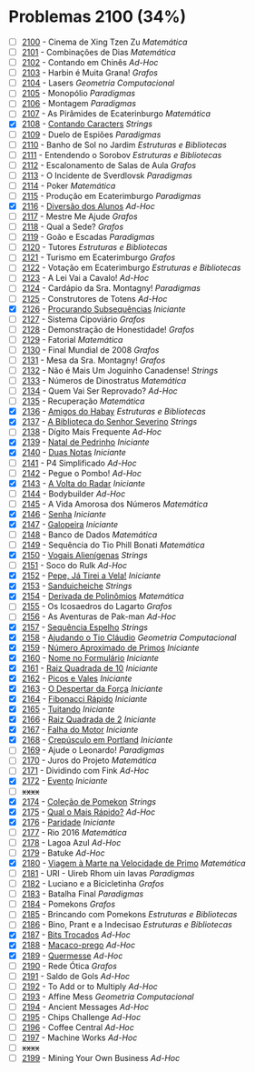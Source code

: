 # Problemas 2100 (34%)

- [ ]  [2100](https://www.beecrowd.com.br/repository/UOJ_2100.html) - Cinema de Xing Tzen Zu *Matemática*
- [ ]  [2101](https://www.beecrowd.com.br/repository/UOJ_2101.html) - Combinações de Dias *Matemática*
- [ ]  [2102](https://www.beecrowd.com.br/repository/UOJ_2102.html) - Contando em Chinês *Ad-Hoc*
- [ ]  [2103](https://www.beecrowd.com.br/repository/UOJ_2103.html) - Harbin é Muita Grana! *Grafos*
- [ ]  [2104](https://www.beecrowd.com.br/repository/UOJ_2104.html) - Lasers *Geometria Computacional*
- [ ]  [2105](https://www.beecrowd.com.br/repository/UOJ_2105.html) - Monopólio *Paradigmas*
- [ ]  [2106](https://www.beecrowd.com.br/repository/UOJ_2106.html) - Montagem *Paradigmas*
- [ ]  [2107](https://www.beecrowd.com.br/repository/UOJ_2107.html) - As Pirâmides de Ecaterinburgo *Matemática*
- [x]  [2108](https://www.beecrowd.com.br/repository/UOJ_2108.html) - [Contando Caracters](https://github.com/potigol/beecrowd/blob/master/src/2100/2108.poti) *Strings*
- [ ]  [2109](https://www.beecrowd.com.br/repository/UOJ_2109.html) - Duelo de Espiões *Paradigmas*
- [ ]  [2110](https://www.beecrowd.com.br/repository/UOJ_2110.html) - Banho de Sol no Jardim *Estruturas e Bibliotecas*
- [ ]  [2111](https://www.beecrowd.com.br/repository/UOJ_2111.html) - Entendendo o Sorobov *Estruturas e Bibliotecas*
- [ ]  [2112](https://www.beecrowd.com.br/repository/UOJ_2112.html) - Escalonamento de Salas de Aula *Grafos*
- [ ]  [2113](https://www.beecrowd.com.br/repository/UOJ_2113.html) - O Incidente de Sverdlovsk *Paradigmas*
- [ ]  [2114](https://www.beecrowd.com.br/repository/UOJ_2114.html) - Poker *Matemática*
- [ ]  [2115](https://www.beecrowd.com.br/repository/UOJ_2115.html) - Produção em Ecaterimburgo *Paradigmas*
- [x]  [2116](https://www.beecrowd.com.br/repository/UOJ_2116.html) - [Diversão dos Alunos](https://github.com/potigol/beecrowd/blob/master/src/2100/2116.poti) *Ad-Hoc*
- [ ]  [2117](https://www.beecrowd.com.br/repository/UOJ_2117.html) - Mestre Me Ajude *Grafos*
- [ ]  [2118](https://www.beecrowd.com.br/repository/UOJ_2118.html) - Qual a Sede? *Grafos*
- [ ]  [2119](https://www.beecrowd.com.br/repository/UOJ_2119.html) - Goão e Escadas *Paradigmas*
- [ ]  [2120](https://www.beecrowd.com.br/repository/UOJ_2120.html) - Tutores *Estruturas e Bibliotecas*
- [ ]  [2121](https://www.beecrowd.com.br/repository/UOJ_2121.html) - Turismo em Ecaterimburgo *Grafos*
- [ ]  [2122](https://www.beecrowd.com.br/repository/UOJ_2122.html) - Votação em Ecaterimburgo *Estruturas e Bibliotecas*
- [ ]  [2123](https://www.beecrowd.com.br/repository/UOJ_2123.html) - A Lei Vai a Cavalo! *Ad-Hoc*
- [ ]  [2124](https://www.beecrowd.com.br/repository/UOJ_2124.html) - Cardápio da Sra. Montagny! *Paradigmas*
- [ ]  [2125](https://www.beecrowd.com.br/repository/UOJ_2125.html) - Construtores de Totens *Ad-Hoc*
- [x]  [2126](https://www.beecrowd.com.br/repository/UOJ_2126.html) - [Procurando Subsequências](https://github.com/potigol/beecrowd/blob/master/src/2100/2126.poti) *Iniciante*
- [ ]  [2127](https://www.beecrowd.com.br/repository/UOJ_2127.html) - Sistema Cipoviário *Grafos*
- [ ]  [2128](https://www.beecrowd.com.br/repository/UOJ_2128.html) - Demonstração de Honestidade! *Grafos*
- [ ]  [2129](https://www.beecrowd.com.br/repository/UOJ_2129.html) - Fatorial *Matemática*
- [ ]  [2130](https://www.beecrowd.com.br/repository/UOJ_2130.html) - Final Mundial de 2008 *Grafos*
- [ ]  [2131](https://www.beecrowd.com.br/repository/UOJ_2131.html) - Mesa da Sra. Montagny! *Grafos*
- [ ]  [2132](https://www.beecrowd.com.br/repository/UOJ_2132.html) - Não é Mais Um Joguinho Canadense! *Strings*
- [ ]  [2133](https://www.beecrowd.com.br/repository/UOJ_2133.html) - Números de Dinostratus *Matemática*
- [ ]  [2134](https://www.beecrowd.com.br/repository/UOJ_2134.html) - Quem Vai Ser Reprovado? *Ad-Hoc*
- [ ]  [2135](https://www.beecrowd.com.br/repository/UOJ_2135.html) - Recuperação *Matemática*
- [x]  [2136](https://www.beecrowd.com.br/repository/UOJ_2136.html) - [Amigos do Habay](https://github.com/potigol/beecrowd/blob/master/src/2100/2136.poti) *Estruturas e Bibliotecas*
- [x]  [2137](https://www.beecrowd.com.br/repository/UOJ_2137.html) - [A Biblioteca do Senhor Severino](https://github.com/potigol/beecrowd/blob/master/src/2100/2137.poti) *Strings*
- [ ]  [2138](https://www.beecrowd.com.br/repository/UOJ_2138.html) - Dígito Mais Frequente *Ad-Hoc*
- [x]  [2139](https://www.beecrowd.com.br/repository/UOJ_2139.html) - [Natal de Pedrinho](https://github.com/potigol/beecrowd/blob/master/src/2100/2139.poti) *Iniciante*
- [x]  [2140](https://www.beecrowd.com.br/repository/UOJ_2140.html) - [Duas Notas](https://github.com/potigol/beecrowd/blob/master/src/2100/2140.poti) *Iniciante*
- [ ]  [2141](https://www.beecrowd.com.br/repository/UOJ_2141.html) - P4 Simplificado *Ad-Hoc*
- [ ]  [2142](https://www.beecrowd.com.br/repository/UOJ_2142.html) - Pegue o Pombo! *Ad-Hoc*
- [x]  [2143](https://www.beecrowd.com.br/repository/UOJ_2143.html) - [A Volta do Radar](https://github.com/potigol/beecrowd/blob/master/src/2100/2143.poti) *Iniciante*
- [ ]  [2144](https://www.beecrowd.com.br/repository/UOJ_2144.html) - Bodybuilder *Ad-Hoc*
- [ ]  [2145](https://www.beecrowd.com.br/repository/UOJ_2145.html) - A Vida Amorosa dos Números *Matemática*
- [x]  [2146](https://www.beecrowd.com.br/repository/UOJ_2146.html) - [Senha](https://github.com/potigol/beecrowd/blob/master/src/2100/2146.poti) *Iniciante*
- [x]  [2147](https://www.beecrowd.com.br/repository/UOJ_2147.html) - [Galopeira](https://github.com/potigol/beecrowd/blob/master/src/2100/2147.poti) *Iniciante*
- [ ]  [2148](https://www.beecrowd.com.br/repository/UOJ_2148.html) - Banco de Dados *Matemática*
- [ ]  [2149](https://www.beecrowd.com.br/repository/UOJ_2149.html) - Sequência do Tio Phill Bonati *Matemática*
- [x]  [2150](https://www.beecrowd.com.br/repository/UOJ_2150.html) - [Vogais Alienígenas](https://github.com/potigol/beecrowd/blob/master/src/2100/2150.poti) *Strings*
- [ ]  [2151](https://www.beecrowd.com.br/repository/UOJ_2151.html) - Soco do Rulk *Ad-Hoc*
- [x]  [2152](https://www.beecrowd.com.br/repository/UOJ_2152.html) - [Pepe, Já Tirei a Vela!](https://github.com/potigol/beecrowd/blob/master/src/2100/2152.poti) *Iniciante*
- [x]  [2153](https://www.beecrowd.com.br/repository/UOJ_2153.html) - [Sanduicheiche](https://github.com/potigol/beecrowd/blob/master/src/2100/2153.poti) *Strings*
- [x]  [2154](https://www.beecrowd.com.br/repository/UOJ_2154.html) - [Derivada de Polinômios](https://github.com/potigol/beecrowd/blob/master/src/2100/2154.poti) *Matemática*
- [ ]  [2155](https://www.beecrowd.com.br/repository/UOJ_2155.html) - Os Icosaedros do Lagarto *Grafos*
- [ ]  [2156](https://www.beecrowd.com.br/repository/UOJ_2156.html) - As Aventuras de Pak-man *Ad-Hoc*
- [x]  [2157](https://www.beecrowd.com.br/repository/UOJ_2157.html) - [Sequência Espelho](https://github.com/potigol/beecrowd/blob/master/src/2100/2157.poti) *Strings*
- [x]  [2158](https://www.beecrowd.com.br/repository/UOJ_2158.html) - [Ajudando o Tio Cláudio](https://github.com/potigol/beecrowd/blob/master/src/2100/2158.poti) *Geometria Computacional*
- [x]  [2159](https://www.beecrowd.com.br/repository/UOJ_2159.html) - [Número Aproximado de Primos](https://github.com/potigol/beecrowd/blob/master/src/2100/2159.poti) *Iniciante*
- [x]  [2160](https://www.beecrowd.com.br/repository/UOJ_2160.html) - [Nome no Formulário](https://github.com/potigol/beecrowd/blob/master/src/2100/2160.poti) *Iniciante*
- [x]  [2161](https://www.beecrowd.com.br/repository/UOJ_2161.html) - [Raiz Quadrada de 10](https://github.com/potigol/beecrowd/blob/master/src/2100/2161.poti) *Iniciante*
- [x]  [2162](https://www.beecrowd.com.br/repository/UOJ_2162.html) - [Picos e Vales](https://github.com/potigol/beecrowd/blob/master/src/2100/2162.poti) *Iniciante*
- [x]  [2163](https://www.beecrowd.com.br/repository/UOJ_2163.html) - [O Despertar da Força](https://github.com/potigol/beecrowd/blob/master/src/2100/2163.poti) *Iniciante*
- [x]  [2164](https://www.beecrowd.com.br/repository/UOJ_2164.html) - [Fibonacci Rápido](https://github.com/potigol/beecrowd/blob/master/src/2100/2164.poti) *Iniciante*
- [x]  [2165](https://www.beecrowd.com.br/repository/UOJ_2165.html) - [Tuitando](https://github.com/potigol/beecrowd/blob/master/src/2100/2165.poti) *Iniciante*
- [x]  [2166](https://www.beecrowd.com.br/repository/UOJ_2166.html) - [Raiz Quadrada de 2](https://github.com/potigol/beecrowd/blob/master/src/2100/2166.poti) *Iniciante*
- [x]  [2167](https://www.beecrowd.com.br/repository/UOJ_2167.html) - [Falha do Motor](https://github.com/potigol/beecrowd/blob/master/src/2100/2167.poti) *Iniciante*
- [x]  [2168](https://www.beecrowd.com.br/repository/UOJ_2168.html) - [Crepúsculo em Portland](https://github.com/potigol/beecrowd/blob/master/src/2100/2168.poti) *Iniciante*
- [ ]  [2169](https://www.beecrowd.com.br/repository/UOJ_2169.html) - Ajude o Leonardo! *Paradigmas*
- [ ]  [2170](https://www.beecrowd.com.br/repository/UOJ_2170.html) - Juros do Projeto *Matemática*
- [ ]  [2171](https://www.beecrowd.com.br/repository/UOJ_2171.html) - Dividindo com Fink *Ad-Hoc*
- [x]  [2172](https://www.beecrowd.com.br/repository/UOJ_2172.html) - [Evento](https://github.com/potigol/beecrowd/blob/master/src/2100/2172.poti) *Iniciante*
- [ ] ~~xxxx~~
- [x]  [2174](https://www.beecrowd.com.br/repository/UOJ_2174.html) - [Coleção de Pomekon](https://github.com/potigol/beecrowd/blob/master/src/2100/2174.poti) *Strings*
- [x]  [2175](https://www.beecrowd.com.br/repository/UOJ_2175.html) - [Qual o Mais Rápido?](https://github.com/potigol/beecrowd/blob/master/src/2100/2175.poti) *Ad-Hoc*
- [x]  [2176](https://www.beecrowd.com.br/repository/UOJ_2176.html) - [Paridade](https://github.com/potigol/beecrowd/blob/master/src/2100/2176.poti) *Iniciante*
- [ ]  [2177](https://www.beecrowd.com.br/repository/UOJ_2177.html) - Rio 2016 *Matemática*
- [ ]  [2178](https://www.beecrowd.com.br/repository/UOJ_2178.html) - Lagoa Azul *Ad-Hoc*
- [ ]  [2179](https://www.beecrowd.com.br/repository/UOJ_2179.html) - Batuke *Ad-Hoc*
- [x]  [2180](https://www.beecrowd.com.br/repository/UOJ_2180.html) - [Viagem à Marte na Velocidade de Primo](https://github.com/potigol/beecrowd/blob/master/src/2100/2180.poti) *Matemática*
- [ ]  [2181](https://www.beecrowd.com.br/repository/UOJ_2181.html) - URI - Uireb Rhom uin Iavas *Paradigmas*
- [ ]  [2182](https://www.beecrowd.com.br/repository/UOJ_2182.html) - Luciano e a Bicicletinha *Grafos*
- [ ]  [2183](https://www.beecrowd.com.br/repository/UOJ_2183.html) - Batalha Final *Paradigmas*
- [ ]  [2184](https://www.beecrowd.com.br/repository/UOJ_2184.html) - Pomekons *Grafos*
- [ ]  [2185](https://www.beecrowd.com.br/repository/UOJ_2185.html) - Brincando com Pomekons *Estruturas e Bibliotecas*
- [ ]  [2186](https://www.beecrowd.com.br/repository/UOJ_2186.html) - Bino, Prant e a Indecisao *Estruturas e Bibliotecas*
- [x]  [2187](https://www.beecrowd.com.br/repository/UOJ_2187.html) - [Bits Trocados](https://github.com/potigol/beecrowd/blob/master/src/2100/2187.poti) *Ad-Hoc*
- [x]  [2188](https://www.beecrowd.com.br/repository/UOJ_2188.html) - [Macaco-prego](https://github.com/potigol/beecrowd/blob/master/src/2100/2188.poti) *Ad-Hoc*
- [x]  [2189](https://www.beecrowd.com.br/repository/UOJ_2189.html) - [Quermesse](https://github.com/potigol/beecrowd/blob/master/src/2100/2189.poti) *Ad-Hoc*
- [ ]  [2190](https://www.beecrowd.com.br/repository/UOJ_2190.html) - Rede Ótica *Grafos*
- [ ]  [2191](https://www.beecrowd.com.br/repository/UOJ_2191.html) - Saldo de Gols *Ad-Hoc*
- [ ]  [2192](https://www.beecrowd.com.br/repository/UOJ_2192.html) - To Add or to Multiply *Ad-Hoc*
- [ ]  [2193](https://www.beecrowd.com.br/repository/UOJ_2193.html) - Affine Mess *Geometria Computacional*
- [ ]  [2194](https://www.beecrowd.com.br/repository/UOJ_2194.html) - Ancient Messages *Ad-Hoc*
- [ ]  [2195](https://www.beecrowd.com.br/repository/UOJ_2195.html) - Chips Challenge *Ad-Hoc*
- [ ]  [2196](https://www.beecrowd.com.br/repository/UOJ_2196.html) - Coffee Central *Ad-Hoc*
- [ ]  [2197](https://www.beecrowd.com.br/repository/UOJ_2197.html) - Machine Works *Ad-Hoc*
- [ ] ~~xxxx~~
- [ ]  [2199](https://www.beecrowd.com.br/repository/UOJ_2199.html) - Mining Your Own Business *Ad-Hoc*